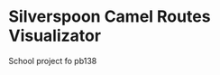 Silverspoon Camel Routes Visualizator
=====================================

School project fo pb138
